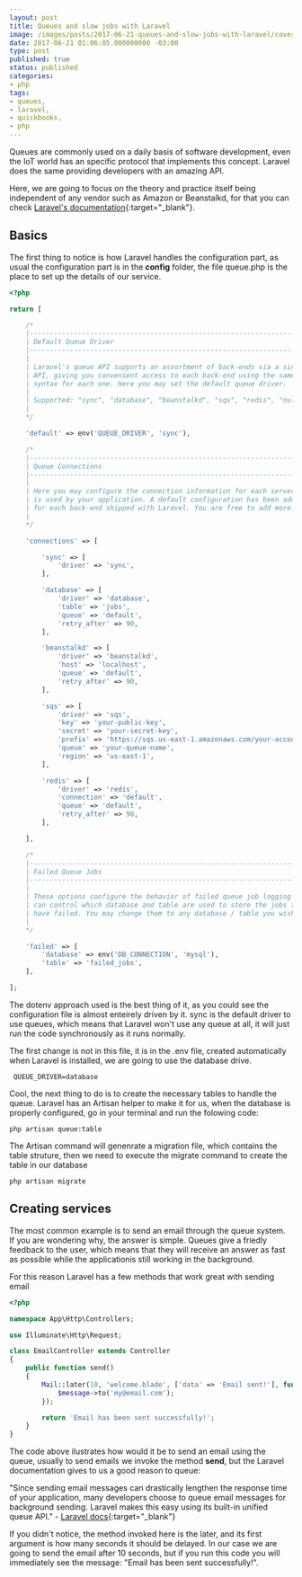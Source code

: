 ```yaml
---
layout: post
title: Queues and slow jobs with Laravel
image: /images/posts/2017-06-21-queues-and-slow-jobs-with-laravel/cover.png
date: 2017-06-21 01:06:05.000000000 -03:00
type: post
published: true
status: published
categories:
- php
tags:
- queues,
- laravel,
- quickbooks,
- php
---
```


Queues are commonly used on a daily basis of software development, even the IoT world
has an specific protocol that implements this concept. Laravel does
the same providing developers with an amazing API.

Here, we are going to focus on the theory and practice itself being
independent of any vendor such as Amazon or Beanstalkd, for that
you can check [Laravel's documentation](https://laravel.com/docs/queues){:target="_blank"}.

## Basics

The first thing to notice is how Laravel handles the configuration part,
as usual the configuration part is in the **config** folder, the file queue.php
is the place to set up the details of our service.

```php
<?php

return [

    /*
    |--------------------------------------------------------------------------
    | Default Queue Driver
    |--------------------------------------------------------------------------
    |
    | Laravel's queue API supports an assortment of back-ends via a single
    | API, giving you convenient access to each back-end using the same
    | syntax for each one. Here you may set the default queue driver.
    |
    | Supported: "sync", "database", "beanstalkd", "sqs", "redis", "null"
    |
    */

    'default' => env('QUEUE_DRIVER', 'sync'),

    /*
    |--------------------------------------------------------------------------
    | Queue Connections
    |--------------------------------------------------------------------------
    |
    | Here you may configure the connection information for each server that
    | is used by your application. A default configuration has been added
    | for each back-end shipped with Laravel. You are free to add more.
    |
    */

    'connections' => [

        'sync' => [
            'driver' => 'sync',
        ],

        'database' => [
            'driver' => 'database',
            'table' => 'jobs',
            'queue' => 'default',
            'retry_after' => 90,
        ],

        'beanstalkd' => [
            'driver' => 'beanstalkd',
            'host' => 'localhost',
            'queue' => 'default',
            'retry_after' => 90,
        ],

        'sqs' => [
            'driver' => 'sqs',
            'key' => 'your-public-key',
            'secret' => 'your-secret-key',
            'prefix' => 'https://sqs.us-east-1.amazonaws.com/your-account-id',
            'queue' => 'your-queue-name',
            'region' => 'us-east-1',
        ],

        'redis' => [
            'driver' => 'redis',
            'connection' => 'default',
            'queue' => 'default',
            'retry_after' => 90,
        ],

    ],

    /*
    |--------------------------------------------------------------------------
    | Failed Queue Jobs
    |--------------------------------------------------------------------------
    |
    | These options configure the behavior of failed queue job logging so you
    | can control which database and table are used to store the jobs that
    | have failed. You may change them to any database / table you wish.
    |
    */

    'failed' => [
        'database' => env('DB_CONNECTION', 'mysql'),
        'table' => 'failed_jobs',
    ],

];
```

The dotenv approach used is the best thing of it, as you could see
the configuration file is almost enteirely driven by it. sync is the default
driver to use queues, which means that Laravel won't use any queue at all, it will
just run the code synchronously as it runs normally.

The first change is not in this file, it is in the .env file, created automatically 
when Laravel is installed, we are going to use the database drive.

```
 QUEUE_DRIVER=database
```

Cool, the next thing to do is to create the necessary tables to handle the queue.
Laravel has an Artisan helper to make it for us, when the database is properly configured,
go in your terminal and run the folowing code:

```
php artisan queue:table
```

The Artisan command will genenrate a migration file, which  contains the table struture,
then we need to execute the migrate command to create the table in our database

```
php artisan migrate
```

## Creating services

The most common example is to send an email through the queue system. If you are wondering
why, the answer is simple. Queues give a friedly feedback to the user, which means that 
they will receive an answer as fast as possible while the applicationis still working in the background.
 
For this reason Laravel has a few methods that work great with sending email 

```php
<?php

namespace App\Http\Controllers;

use Illuminate\Http\Request;

class EmailController extends Controller
{
    public function send()
    {
        Mail::later(10, 'welcome.blade', ['data' => 'Email sent!'], function($message) {
            $message->to('my@email.com');
        });

        return 'Email has been sent successfully!';
    }
}
```

The code above ilustrates how would it be to send an email using the queue, usually to send emails we invoke the method
**send**, but the Laravel documentation gives to us a good reason to queue: 

"Since sending email messages can drastically lengthen the response time of your application, many developers choose to 
queue email messages for background sending. Laravel makes this easy using its built-in unified queue API." - [Laravel docs](https://laravel.com/docs/5.4/mail#configuring-the-view){:target="_blank"}

If you didn't notice, the method invoked here is the later, and its first argument is how many seconds it should be delayed.
In our case we are going to send the email after 10 seconds, but if you run this code you will immediately see the message: 
"Email has been sent successfully!".
